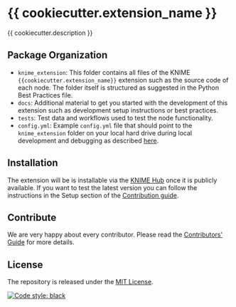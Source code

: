 # {{ cookiecutter.extension_name }}

{{ cookiecutter.description }}




## Package Organization

* `knime_extension`: This folder contains all files of the KNIME  `{{cookiecutter.extension_name}}`  extension such as the source code of each node. The folder itself is structured as suggested in the Python Best Practices file.
* `docs`: Additional material to get you started with the development of this extension such as development setup instructions or best practices.
* `tests`: Test data and workflows used to test the node functionality.
* `config.yml`: Example `config.yml` file that should point to the `knime_extension` folder on your local hard drive during local development and debugging as described [here](https://docs.knime.com/latest/pure_python_node_extensions_guide/index.html#tutorial-writing-first-py-node).


## Installation
The extension will be is installable via the [KNIME Hub](https://hub.knime.com/) once it is publicly available. 
If you want to test the latest version you can follow the instructions in the Setup section of the [Contribution guide](https://github.com/spatial-data-lab/knime-geospatial-extension/blob/main/CONTRIBUTING.md#setup).


## Contribute
We are very happy about every contributor. Please read the [Contributors' Guide](https://github.com/spatial-data-lab/knime-geospatial-extension/blob/main/CONTRIBUTING.md) for more details.


## License
The repository is released under the [MIT License](https://opensource.org/licenses/MIT).

[![Code style: black](https://img.shields.io/badge/code%20style-black-000000.svg)](https://github.com/psf/black)